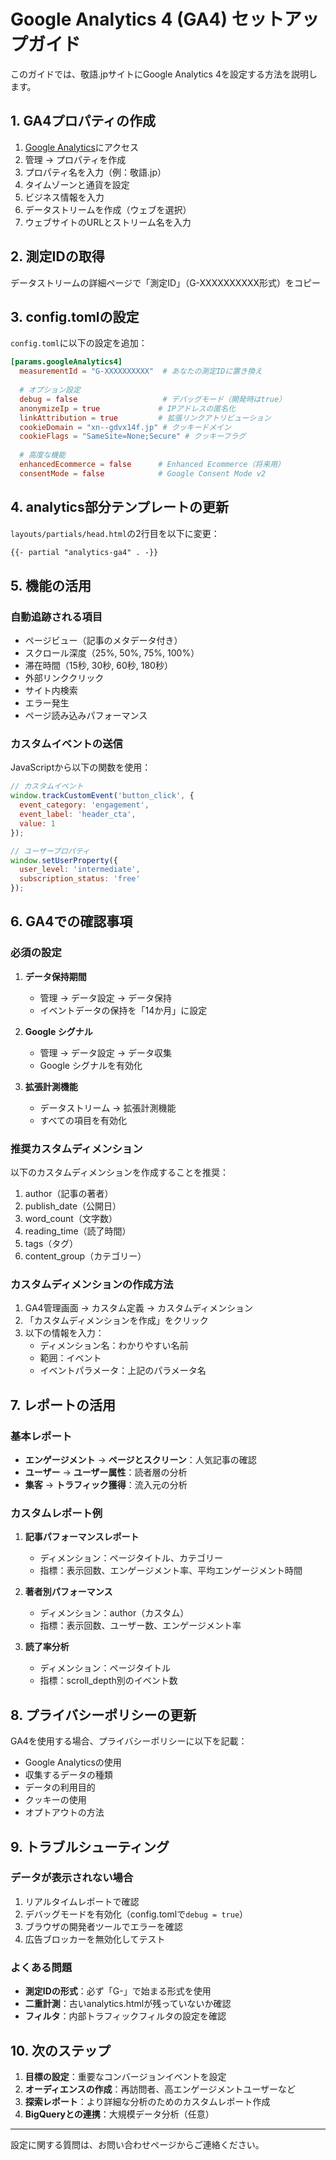 # Google Analytics 4 (GA4) セットアップガイド

このガイドでは、敬語.jpサイトにGoogle Analytics 4を設定する方法を説明します。

## 1. GA4プロパティの作成

1. [Google Analytics](https://analytics.google.com/)にアクセス
2. 管理 → プロパティを作成
3. プロパティ名を入力（例：敬語.jp）
4. タイムゾーンと通貨を設定
5. ビジネス情報を入力
6. データストリームを作成（ウェブを選択）
7. ウェブサイトのURLとストリーム名を入力

## 2. 測定IDの取得

データストリームの詳細ページで「測定ID」（G-XXXXXXXXXX形式）をコピー

## 3. config.tomlの設定

`config.toml`に以下の設定を追加：

```toml
[params.googleAnalytics4]
  measurementId = "G-XXXXXXXXXX"  # あなたの測定IDに置き換え
  
  # オプション設定
  debug = false                   # デバッグモード（開発時はtrue）
  anonymizeIp = true             # IPアドレスの匿名化
  linkAttribution = true         # 拡張リンクアトリビューション
  cookieDomain = "xn--gdvx14f.jp" # クッキードメイン
  cookieFlags = "SameSite=None;Secure" # クッキーフラグ
  
  # 高度な機能
  enhancedEcommerce = false      # Enhanced Ecommerce（将来用）
  consentMode = false            # Google Consent Mode v2
```

## 4. analytics部分テンプレートの更新

`layouts/partials/head.html`の2行目を以下に変更：

```html
{{- partial "analytics-ga4" . -}}
```

## 5. 機能の活用

### 自動追跡される項目

- ページビュー（記事のメタデータ付き）
- スクロール深度（25%, 50%, 75%, 100%）
- 滞在時間（15秒, 30秒, 60秒, 180秒）
- 外部リンククリック
- サイト内検索
- エラー発生
- ページ読み込みパフォーマンス

### カスタムイベントの送信

JavaScriptから以下の関数を使用：

```javascript
// カスタムイベント
window.trackCustomEvent('button_click', {
  event_category: 'engagement',
  event_label: 'header_cta',
  value: 1
});

// ユーザープロパティ
window.setUserProperty({
  user_level: 'intermediate',
  subscription_status: 'free'
});
```

## 6. GA4での確認事項

### 必須の設定

1. **データ保持期間**
   - 管理 → データ設定 → データ保持
   - イベントデータの保持を「14か月」に設定

2. **Google シグナル**
   - 管理 → データ設定 → データ収集
   - Google シグナルを有効化

3. **拡張計測機能**
   - データストリーム → 拡張計測機能
   - すべての項目を有効化

### 推奨カスタムディメンション

以下のカスタムディメンションを作成することを推奨：

1. author（記事の著者）
2. publish_date（公開日）
3. word_count（文字数）
4. reading_time（読了時間）
5. tags（タグ）
6. content_group（カテゴリー）

### カスタムディメンションの作成方法

1. GA4管理画面 → カスタム定義 → カスタムディメンション
2. 「カスタムディメンションを作成」をクリック
3. 以下の情報を入力：
   - ディメンション名：わかりやすい名前
   - 範囲：イベント
   - イベントパラメータ：上記のパラメータ名

## 7. レポートの活用

### 基本レポート

- **エンゲージメント** → **ページとスクリーン**：人気記事の確認
- **ユーザー** → **ユーザー属性**：読者層の分析
- **集客** → **トラフィック獲得**：流入元の分析

### カスタムレポート例

1. **記事パフォーマンスレポート**
   - ディメンション：ページタイトル、カテゴリー
   - 指標：表示回数、エンゲージメント率、平均エンゲージメント時間

2. **著者別パフォーマンス**
   - ディメンション：author（カスタム）
   - 指標：表示回数、ユーザー数、エンゲージメント率

3. **読了率分析**
   - ディメンション：ページタイトル
   - 指標：scroll_depth別のイベント数

## 8. プライバシーポリシーの更新

GA4を使用する場合、プライバシーポリシーに以下を記載：

- Google Analyticsの使用
- 収集するデータの種類
- データの利用目的
- クッキーの使用
- オプトアウトの方法

## 9. トラブルシューティング

### データが表示されない場合

1. リアルタイムレポートで確認
2. デバッグモードを有効化（config.tomlで`debug = true`）
3. ブラウザの開発者ツールでエラーを確認
4. 広告ブロッカーを無効化してテスト

### よくある問題

- **測定IDの形式**：必ず「G-」で始まる形式を使用
- **二重計測**：古いanalytics.htmlが残っていないか確認
- **フィルタ**：内部トラフィックフィルタの設定を確認

## 10. 次のステップ

1. **目標の設定**：重要なコンバージョンイベントを設定
2. **オーディエンスの作成**：再訪問者、高エンゲージメントユーザーなど
3. **探索レポート**：より詳細な分析のためのカスタムレポート作成
4. **BigQueryとの連携**：大規模データ分析（任意）

---

設定に関する質問は、お問い合わせページからご連絡ください。